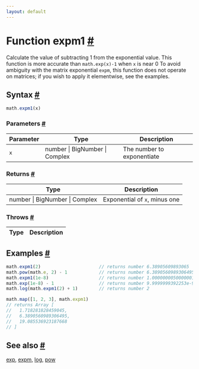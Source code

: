 ```yaml
---
layout: default
---
```


<!-- Note: This file is automatically generated from source code comments. Changes made in this file will be overridden. -->

<h1 id="function-expm1">Function expm1 <a href="#function-expm1" title="Permalink">#</a></h1>

Calculate the value of subtracting 1 from the exponential value.
This function is more accurate than `math.exp(x)-1` when `x` is near 0
To avoid ambiguity with the matrix exponential `expm`, this function
does not operate on matrices; if you wish to apply it elementwise, see
the examples.


<h2 id="syntax">Syntax <a href="#syntax" title="Permalink">#</a></h2>

```js
math.expm1(x)
```

<h3 id="parameters">Parameters <a href="#parameters" title="Permalink">#</a></h3>

Parameter | Type | Description
--------- | ---- | -----------
`x` | number &#124; BigNumber &#124; Complex | The number to exponentiate

<h3 id="returns">Returns <a href="#returns" title="Permalink">#</a></h3>

Type | Description
---- | -----------
number &#124; BigNumber &#124; Complex | Exponential of `x`, minus one


<h3 id="throws">Throws <a href="#throws" title="Permalink">#</a></h3>

Type | Description
---- | -----------


<h2 id="examples">Examples <a href="#examples" title="Permalink">#</a></h2>

```js
math.expm1(2)                      // returns number 6.38905609893065
math.pow(math.e, 2) - 1            // returns number 6.3890560989306495
math.expm1(1e-8)                   // returns number 1.0000000050000001e-8
math.exp(1e-8) - 1                 // returns number 9.9999999392253e-9
math.log(math.expm1(2) + 1)        // returns number 2

math.map([1, 2, 3], math.expm1)
// returns Array [
//   1.718281828459045,
//   6.3890560989306495,
//   19.085536923187668
// ]
```


<h2 id="see-also">See also <a href="#see-also" title="Permalink">#</a></h2>

[exp](exp.html),
[expm](expm.html),
[log](log.html),
[pow](pow.html)
